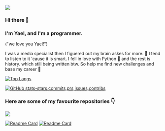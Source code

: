 ![](https://pbs.twimg.com/media/CLgYgxiUsAAkIlU?format=png&name=large)
### Hi there 👋
### I'm Yael, and I'm a programmer.
("we love you Yael!")

I was a media specialist then I figuered out my brain askes for more. 🧠 I tend to listen to it 'cause it is smart.
I fell in love with Python 🐍 and the rest is history.
which still being written btw.
So help me find new challenges and base my career 💖

[![Top Langs](https://github-readme-stats.vercel.app/api/top-langs/?username=YaelChen&layout=compact)](https://github.com/YaelChen/github-readme-stats)

[![GitHub stats-stars,commits,prs,issues,contribs](https://github-readme-stats.vercel.app/api?username=YaelChen&hide=prs,contribs)](https://github.com/YaelChen/github-readme-stats)

### Here are some of my favourite repositories 👇
![](https://camo.githubusercontent.com/3bd8f18c2151958309b1371aacf498fbe08daff57be1d8bca952491c5db4d5f7/68747470733a2f2f656d6f6a692e67672f6173736574732f656d6f6a692f373532345f746869735f616e696d617465645f626f74746f6d2e676966)

[![Readme Card](https://github-readme-stats.vercel.app/api/pin/?username=YaelChen&repo=Binary_Calculator)](https://github.com/YaelChen/Binary_Calculator)
[![Readme Card](https://github-readme-stats.vercel.app/api/pin/?username=YaelChen&repo=Stairs_riddle)](https://github.com/YaelChen/Stairs_riddle)

<!--
**YaelChen/YaelChen** is a ✨ _special_ ✨ repository because its `README.md` (this file) appears on your GitHub profile.

Here are some ideas to get you started:

- 🔭 I’m currently working on ...
- 🌱 I’m currently learning ...
- 👯 I’m looking to collaborate on ...
- 🤔 I’m looking for help with ...
- 💬 Ask me about ...
- 📫 How to reach me: ...
- 😄 Pronouns: ...
- ⚡ Fun fact: ...
-->

